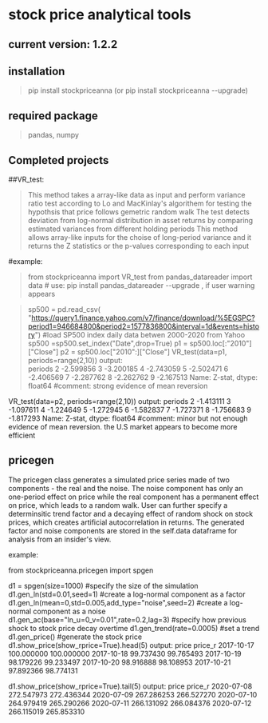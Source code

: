 # stock price analytical tools
## current version: 1.2.2

## installation
> pip install stockpriceanna (or pip install stockpriceanna --upgrade)

## required package
> pandas, numpy


## Completed projects

##VR_test:
>   This method takes a array-like data as input and perform variance ratio test according to Lo and MacKinlay's algorithem for testing the hypothsis that price follows gemetric random walk
>   The test detects deviation from log-normal distribution in asset returns by comparing estimated variances from different holding periods
>   This method allows array-like inputs for the choise of long-period variance and it returns the Z statistics or the p-values corresponding to each input

#example:
>from stockpriceanna import VR_test
>from pandas_datareader import data # use: pip install pandas_datareader --upgrade , if user warning appears 

>sp500 = pd.read_csv(
>"https://query1.finance.yahoo.com/v7/finance/download/%5EGSPC?period1=946684800&period2=1577836800&interval=1d&events=history") 
>#load SP500 index daily data betwen 2000-2020 from Yahoo 
>sp500 =sp500.set_index("Date",drop=True)
>p1 = sp500.loc[:"2010"]["Close"] 
>p2 = sp500.loc["2010":]["Close"]
>VR_test(data=p1, periods=range(2,10))
>output:  
>periods
>2   -2.599856
>3   -3.200185
>4   -2.743059
>5   -2.502471
6   -2.406569
7   -2.287762
8   -2.262762
9   -2.167513
Name: Z-stat, dtype: float64
#comment: strong evidence of mean reversion

VR_test(data=p2, periods=range(2,10))
output: 
periods
2   -1.413111
3   -1.097611
4   -1.224649
5   -1.272945
6   -1.582837
7   -1.727371
8   -1.756683
9   -1.817293
Name: Z-stat, dtype: float64
#comment: minor but not enough evidence of mean reversion. the U.S market appears to become more efficient

pricegen
--------------------------------
The pricegen class generates a simulated price series made of two components - the real and the noise. The noise component has only an one-period effect on price while the real component has a permanent effect on price, which leads to a random walk. User can further specify a determinsitic trend factor and a decaying effect of random shock on stock prices, which creates artificial autocorrelation in returns. The generated factor and noise components are stored in the self.data dataframe for analysis from an insider's view.

example:

from stockpriceanna.pricegen import spgen

d1 = spgen(size=1000)  #specify the size of the simulation
d1.gen_ln(std=0.01,seed=1) #create a log-normal component as a factor
d1.gen_ln(mean=0,std=0.005,add_type="noise",seed=2) #create a log-normal component as a noise
d1.gen_ac(base="ln_u=0_v=0.01",rate=0.2,lag=3) #specify how previous shock to stock price decay overtime
d1.gen_trend(rate=0.0005) #set a trend 
d1.gen_price() #generate the stock price
d1.show_price(show_rprice=True).head(5)
output:
                 price     price_r
2017-10-17  100.000000  100.000000
2017-10-18   99.737430   99.765493
2017-10-19   98.179226   99.233497
2017-10-20   98.916888   98.108953
2017-10-21   97.892366   98.774131

d1.show_price(show_rprice=True).tail(5)
output:
                 price     price_r
2020-07-08  272.547973  272.436344
2020-07-09  267.286253  266.527270
2020-07-10  264.979419  265.290266
2020-07-11  266.131092  266.084376
2020-07-12  266.115019  265.853310

